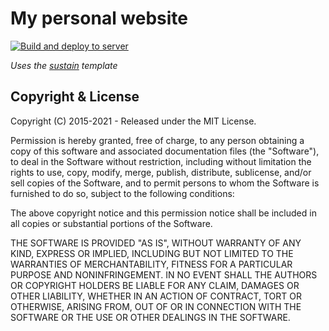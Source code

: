 # My personal website

[![Build and deploy to server](https://github.com/iwishiwasaneagle/janhendrikewers.uk/actions/workflows/jekyll_build.yml/badge.svg)](https://github.com/iwishiwasaneagle/janhendrikewers.uk/actions/workflows/jekyll_build.yml)

*Uses the [sustain](https://jekyllt.github.io/sustain) template*

## Copyright & License

Copyright (C) 2015-2021 - Released under the MIT License.

Permission is hereby granted, free of charge, to any person obtaining a copy of this software and associated documentation files (the "Software"), to deal in the Software without restriction, including without limitation the rights to use, copy, modify, merge, publish, distribute, sublicense, and/or sell copies of the Software, and to permit persons to whom the Software is furnished to do so, subject to the following conditions:

The above copyright notice and this permission notice shall be included in all copies or substantial portions of the Software.

THE SOFTWARE IS PROVIDED "AS IS", WITHOUT WARRANTY OF ANY KIND, EXPRESS OR IMPLIED, INCLUDING BUT NOT LIMITED TO THE WARRANTIES OF MERCHANTABILITY, FITNESS FOR A PARTICULAR PURPOSE AND
NONINFRINGEMENT. IN NO EVENT SHALL THE AUTHORS OR COPYRIGHT HOLDERS BE LIABLE FOR ANY CLAIM, DAMAGES OR OTHER LIABILITY, WHETHER IN AN ACTION OF CONTRACT, TORT OR OTHERWISE, ARISING FROM, OUT OF OR IN CONNECTION WITH THE SOFTWARE OR THE USE OR OTHER DEALINGS IN THE SOFTWARE.
